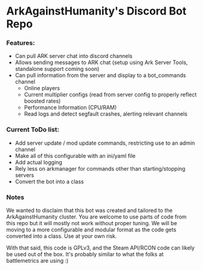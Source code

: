 # ArkAgainstHumanity's Discord Bot Repo

### Features:

 * Can pull ARK server chat into discord channels
 * Allows sending messages to ARK chat (setup using Ark Server Tools, standalone support coming soon)
 * Can pull information from the server and display to a bot_commands channel
   * Online players
   * Current multiplier configs (read from server config to properly reflect boosted rates)
   * Performance Information (CPU/RAM)
   * Read logs and detect segfault crashes, alerting relevant channels


### Current ToDo list:

 * Add server update / mod update commands, restricting use to an admin channel
 * Make all of this configurable with an ini/yaml file
 * Add actual logging
 * Rely less on arkmanager for commands other than starting/stopping servers
 * Convert the bot into a class


### Notes
We wanted to disclaim that this bot was created and tailored to the ArkAgainstHumanity cluster. You are welcome to use parts of code from this repo but it will mostly not work without proper tuning. We will be moving to a more configurable and modular format as the code gets converted into a class. Use at your own risk.

With that said, this code is GPLv3, and the Steam API/RCON code can likely be used out of the box. It's probably similar to what the folks at battlemetrics are using :)


